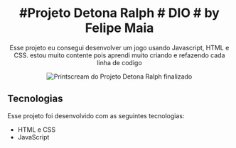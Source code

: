 <h1 align="center"> #Projeto Detona Ralph # DIO # by Felipe Maia </h1>

<p align="center">Esse projeto eu consegui desenvolver um jogo usando Javascript, HTML e CSS. estou muito contente pois aprendi muito criando e refazendo cada linha de codigo</p>

<p align="center">
<img alt="Printscream do Projeto Detona Ralph finalizado" src=".github/preview.png">
</p>

##  Tecnologias

Esse projeto foi desenvolvido com as seguintes tecnologias:

- HTML e CSS
- JavaScript

